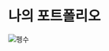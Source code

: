 # 나의 포트폴리오


![펭수](https://github.com/hachoi78/aa/assets/137388416/ace075e4-a80e-4a37-8ba9-8831b188001f)
